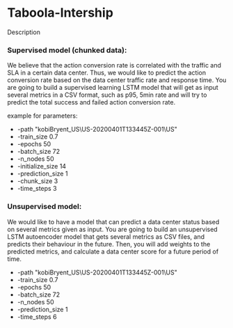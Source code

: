 # Taboola-Intership

Description

### Supervised model (chunked data):
We believe that the action conversion rate is correlated with the traffic and SLA in a certain data center. Thus, we would like to predict the action conversion rate based on the data center traffic rate and response time. 
You are going to build a supervised learning LSTM model that will get as input several metrics in a CSV format, such as p95, 5min rate and will try to predict the total success and failed action conversion rate. 

example for parameters:

* -path "kobiBryent_US\US-20200401T133445Z-001\US" 
* -train_size 0.7 
* -epochs 50
* -batch_size 72
* -n_nodes 50
* -initialize_size 14
* -prediction_size 1
* -chunk_size 3
* -time_steps 3

### Unsupervised model:
We would like to have a model that can predict a data center status based on several metrics given as input.
You are going to build an unsupervised LSTM autoencoder model that gets several metrics as CSV files, and predicts their behaviour in the future. Then, you will add weights to the predicted metrics, and calculate a data center score for a future period of time.

* -path "kobiBryent_US\US-20200401T133445Z-001\US" 
* -train_size 0.7 
* -epochs 50
* -batch_size 72
* -n_nodes 50
* -prediction_size 1
* -time_steps 6
